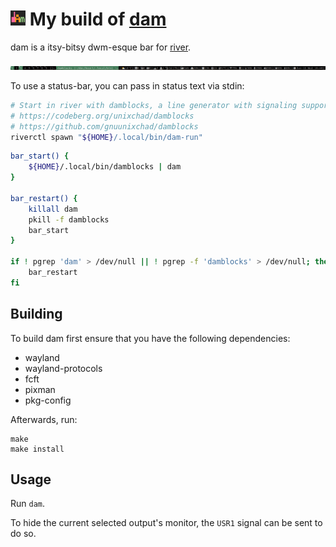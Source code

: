 # <img src="./misc/dam-repo.png" width="24"/> My build of [dam](https://codeberg.org/sewn/dam)

dam is a itsy-bitsy dwm-esque bar for [river].

![](./dam-damblocks.png)

To use a status-bar, you can pass in status text via stdin:
```sh
# Start in river with damblocks, a line generator with signaling support I wrote
# https://codeberg.org/unixchad/damblocks
# https://github.com/gnuunixchad/damblocks
riverctl spawn "${HOME}/.local/bin/dam-run"
```
```sh dam-run
bar_start() {
    ${HOME}/.local/bin/damblocks | dam
}

bar_restart() {
    killall dam
    pkill -f damblocks
    bar_start
}

if ! pgrep 'dam' > /dev/null || ! pgrep -f 'damblocks' > /dev/null; then
    bar_restart
fi
```

## Building

To build dam first ensure that you have the following dependencies:

* wayland
* wayland-protocols
* fcft
* pixman
* pkg-config

Afterwards, run:
```
make
make install
```

## Usage

Run `dam`.

To hide the current selected output's monitor, the `USR1` signal can be
sent to do so.

[river]: https://codeberg.org/river
